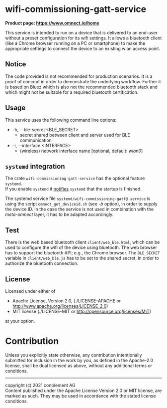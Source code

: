 # wifi-commissioning-gatt-service
**Product page: https://www.omnect.io/home**

This service is intended to run on a device that is delivered to an end-user without a preset configuration for its wifi settings.
It allows a bluetooth client (like a Chrome browser running on a PC or smartphone) to make the appropriate settings
to connect the device to an existing wlan access point.

## Notice
The code provided is not recommended for production scenarios. It is a proof of concept in order to demonstrate the underlying workflow. Further it is based on Bluez which is also not the recommended bluetooth stack and which might not be suitable for a required bluetooth certification.

## Usage
This service uses the following command line options:
- -b, --ble-secret \<BLE_SECRET\>
    - secret shared between client and server used for BLE communication
- -i, --interface \<INTERFACE\>
    - (wireless) network interface name [optional, default: *wlan0*]

## `systemd` integration

The crate `wifi-commissioning-gatt-service` has the optional feature `systemd`.<br>
If you enable `systemd` it [notifies](https://www.freedesktop.org/software/systemd/man/sd_notify.html#READY=1) `systemd` that the startup is finished.<br>

The systemd service file `systemd/wifi-commissioning-gatt@.service` is using the script `omnect_get_deviceid.sh` (see *-b* option), in order to supply the device ID.
In the case the service is not used in combination with the *meta-omnect* layer, it has to be adapted accordingly.

## Test

There is the web based bluetooth client `client/web_ble.html`, which can be used to configure the wifi of the device using bluetooth.
The web browser has to support the bluetooth API; e.g., the Chrome browser.
The `BLE_SECRET` variable in `client/web_ble.js` has to be set to the shared secret, in order to authorize the bluetooth connection.

## License

Licensed under either of

* Apache License, Version 2.0, (./LICENSE-APACHE or <http://www.apache.org/licenses/LICENSE-2.0>)
* MIT license (./LICENSE-MIT or <http://opensource.org/licenses/MIT>)

at your option.

# Contribution

Unless you explicitly state otherwise, any contribution intentionally
submitted for inclusion in the work by you, as defined in the Apache-2.0
license, shall be dual licensed as above, without any additional terms or
conditions.

---

copyright (c) 2021 conplement AG<br>
Content published under the Apache License Version 2.0 or MIT license, are marked as such. They may be used in accordance with the stated license conditions.

